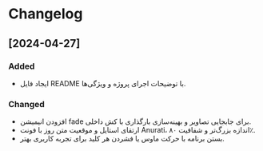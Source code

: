 # Changelog

## [2024-04-27]
### Added
- ایجاد فایل README با توضیحات اجرای پروژه و ویژگی‌ها.

### Changed
- افزودن انیمیشن fade برای جابجایی تصاویر و بهینه‌سازی بارگذاری با کش داخلی.
- ارتقای استایل و موقعیت متن روز با فونت Anurati، اندازه بزرگ‌تر و شفافیت ۸۰٪.
- بستن برنامه با حرکت ماوس یا فشردن هر کلید برای تجربه کاربری بهتر.

